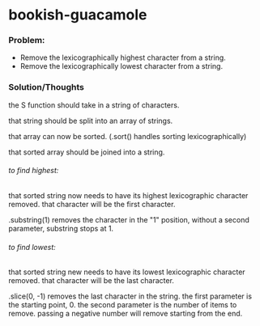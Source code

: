 # bookish-guacamole

### Problem:
- Remove the lexicographically highest character from a string.
- Remove the lexicographically lowest character from a string.

### Solution/Thoughts
the S function should take in a string of characters.

that string should be split into an array of strings.

that array can now be sorted. (.sort() handles sorting lexicographically)

that sorted array should be joined into a string.

###### to find highest:
that sorted string now needs to have its highest lexicographic character removed. that character will be the first character.

.substring(1) removes the character in the "1" position, without a second parameter, substring stops at 1.

###### to find lowest:
that sorted string new needs to have its lowest lexicographic character removed. that character will be the last character.

.slice(0, -1) removes the last character in the string. the first parameter is the starting point, 0. the second parameter is the number of items to remove. passing a negative number will remove starting from the end.
